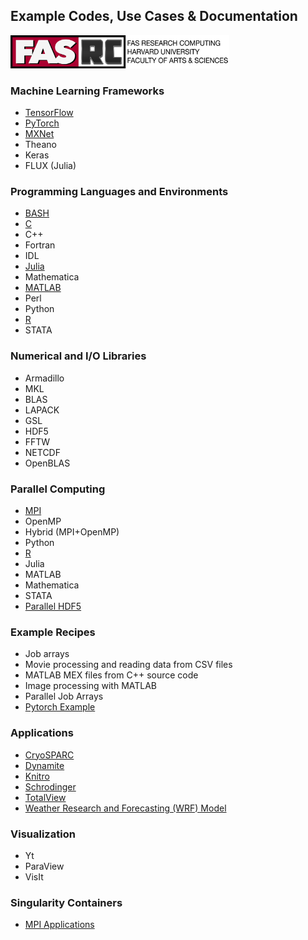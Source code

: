 ## Example Codes, Use Cases & Documentation

<img src="Images/rc-logo-text_2017-88.png" alt="PyTorch-logo" width="350"/>


### Machine Learning Frameworks

* [TensorFlow](AI/TensorFlow)
* [PyTorch](AI/PyTorch)
* [MXNet](AI/MXNet)
* Theano
* Keras
* FLUX (Julia)  

### Programming Languages and Environments
    
* [BASH](Languages/BASH)
* [C](Languages/C)  
* C++  
* Fortran  
* IDL  
* [Julia](Languages/Julia)  
* Mathematica  
* [MATLAB](Languages/MATLAB)  
* Perl  
* Python
* [R](Languages/R)  
* STATA

### Numerical and I/O Libraries
   
* Armadillo
* MKL
* BLAS
* LAPACK
* GSL
* HDF5
* FFTW
* NETCDF
* OpenBLAS

### Parallel Computing

* [MPI](Parallel_Computing/MPI)
* OpenMP
* Hybrid (MPI+OpenMP)
* Python
* [R](Parallel_Computing/R)
* Julia
* MATLAB
* Mathematica
* STATA
* [Parallel HDF5](Parallel_Computing/Parallel_HDF5)

### Example Recipes

* Job arrays
* Movie processing and reading data from CSV files
* MATLAB MEX files from C++ source code
* Image processing with MATLAB 
* Parallel Job Arrays
* [Pytorch Example](Example_Recipes/pytorch)

### Applications

* [CryoSPARC](Applications/CryoSPARC)
* [Dynamite](Applications/Dynamite)
* [Knitro](Applications/Knitro)
* [Schrodinger](Applications/Schrodinger)
* [TotalView](Applications/TotalView)
* [Weather Research and Forecasting (WRF) Model](Applications/WRF_Model)

### Visualization

* Yt
* ParaView
* VisIt

### Singularity Containers

* [MPI Applications](Singularity_Containers/MPI_Apps)
